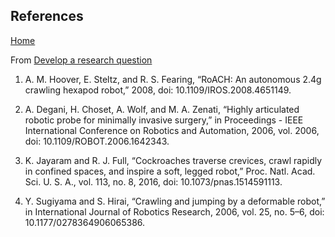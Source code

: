 ## References
[Home](index.md)

From [Develop a research question](develop-a-research-question.md)
1. A. M. Hoover, E. Steltz, and R. S. Fearing, “RoACH: An autonomous 2.4g crawling hexapod
robot,” 2008, doi: 10.1109/IROS.2008.4651149.

2. A. Degani, H. Choset, A. Wolf, and M. A. Zenati, “Highly articulated robotic probe for
minimally invasive surgery,” in Proceedings - IEEE International Conference on Robotics
and Automation, 2006, vol. 2006, doi: 10.1109/ROBOT.2006.1642343.

3. K. Jayaram and R. J. Full, “Cockroaches traverse crevices, crawl rapidly in confined spaces,
and inspire a soft, legged robot,” Proc. Natl. Acad. Sci. U. S. A., vol. 113, no. 8, 2016, doi:
10.1073/pnas.1514591113.

4. Y. Sugiyama and S. Hirai, “Crawling and jumping by a deformable robot,” in International
Journal of Robotics Research, 2006, vol. 25, no. 5–6, doi: 10.1177/0278364906065386.
